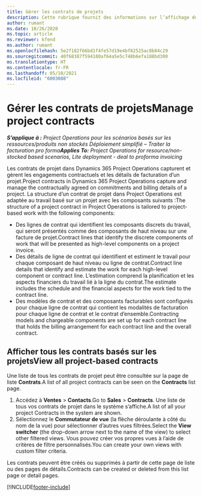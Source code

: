 ```yaml
---
title: Gérer les contrats de projets
description: Cette rubrique fournit des informations sur l’affichage de contrats basés sur un projet.
author: rumant
ms.date: 10/26/2020
ms.topic: article
ms.reviewer: kfend
ms.author: rumant
ms.openlocfilehash: 5e2f182f66bd1f4fe57d19e4bf82525ac8b84c29
ms.sourcegitcommit: 40f68387f594180af64a5e5c748b6efa188bd300
ms.translationtype: HT
ms.contentlocale: fr-FR
ms.lasthandoff: 05/10/2021
ms.locfileid: "6003088"
---
```

# <a name="manage-project-contracts"></a><span data-ttu-id="8c263-103">Gérer les contrats de projets</span><span class="sxs-lookup"><span data-stu-id="8c263-103">Manage project contracts</span></span>

<span data-ttu-id="8c263-104">_**S’applique à :** Project Operations pour les scénarios basés sur les ressources/produits non stockés Déploiement simplifié – Traiter la facturation pro forma_</span><span class="sxs-lookup"><span data-stu-id="8c263-104">_**Applies To:** Project Operations for resource/non-stocked based scenarios, Lite deployment - deal to proforma invoicing_</span></span>

<span data-ttu-id="8c263-105">Les contrats de projet dans Dynamics 365 Project Operations capturent et gèrent les engagements contractuels et les détails de facturation d’un projet.</span><span class="sxs-lookup"><span data-stu-id="8c263-105">Project contracts in Dynamics 365 Project Operations capture and manage the contractually agreed on commitments and billing details of a project.</span></span> <span data-ttu-id="8c263-106">La structure d’un contrat de projet dans Project Operations est adaptée au travail basé sur un projet avec les composants suivants :</span><span class="sxs-lookup"><span data-stu-id="8c263-106">The structure of a project contract in Project Operations is tailored to project-based work with the following components:</span></span>

- <span data-ttu-id="8c263-107">Des lignes de contrat qui identifient les composants discrets du travail, qui seront présentés comme des composants de haut niveau sur une facture de projet.</span><span class="sxs-lookup"><span data-stu-id="8c263-107">Contract lines that identify the discrete components of work that will be presented as high-level components on a project invoice.</span></span>
- <span data-ttu-id="8c263-108">Des détails de ligne de contrat qui identifient et estiment le travail pour chaque composant de haut niveau ou ligne de contrat.</span><span class="sxs-lookup"><span data-stu-id="8c263-108">Contract line details that identify and estimate the work for each high-level component or contract line.</span></span> <span data-ttu-id="8c263-109">L’estimation comprend la planification et les aspects financiers du travail lié à la ligne du contrat.</span><span class="sxs-lookup"><span data-stu-id="8c263-109">The estimate includes the schedule and the financial aspects for the work tied to the contract line.</span></span>
- <span data-ttu-id="8c263-110">Des modèles de contrat et des composants facturables sont configurés pour chaque ligne de contrat qui contient les modalités de facturation pour chaque ligne de contrat et le contrat d’ensemble.</span><span class="sxs-lookup"><span data-stu-id="8c263-110">Contracting models and chargeable components are set up for each contract line that holds the billing arrangement for each contract line and the overall contract.</span></span>

## <a name="view-all-project-based-contracts"></a><span data-ttu-id="8c263-111">Afficher tous les contrats basés sur les projets</span><span class="sxs-lookup"><span data-stu-id="8c263-111">View all project-based contracts</span></span>

<span data-ttu-id="8c263-112">Une liste de tous les contrats de projet peut être consultée sur la page de liste **Contrats**.</span><span class="sxs-lookup"><span data-stu-id="8c263-112">A list of all project contracts can be seen on the **Contracts** list page.</span></span> 

1. <span data-ttu-id="8c263-113">Accédez à **Ventes** > **Contacts**.</span><span class="sxs-lookup"><span data-stu-id="8c263-113">Go to **Sales** > **Contracts**.</span></span> <span data-ttu-id="8c263-114">Une liste de tous vos contrats de projet dans le système s’affiche.</span><span class="sxs-lookup"><span data-stu-id="8c263-114">A list of all your project Contracts in the system are shown.</span></span> 
2. <span data-ttu-id="8c263-115">Sélectionnez le **Commutateur de vue** (la flèche déroulante à côté du nom de la vue) pour sélectionner d’autres vues filtrées.</span><span class="sxs-lookup"><span data-stu-id="8c263-115">Select the **View switcher** (the drop-down arrow next to the name of the view) to select other filtered views.</span></span> <span data-ttu-id="8c263-116">Vous pouvez créer vos propres vues à l’aide de critères de filtre personnalisés.</span><span class="sxs-lookup"><span data-stu-id="8c263-116">You can create your own views with custom filter criteria.</span></span>

<span data-ttu-id="8c263-117">Les contrats peuvent être créés ou supprimés à partir de cette page de liste ou des pages de détails.</span><span class="sxs-lookup"><span data-stu-id="8c263-117">Contracts can be created or deleted from this list page or detail pages.</span></span>


[!INCLUDE[footer-include](../../includes/footer-banner.md)]